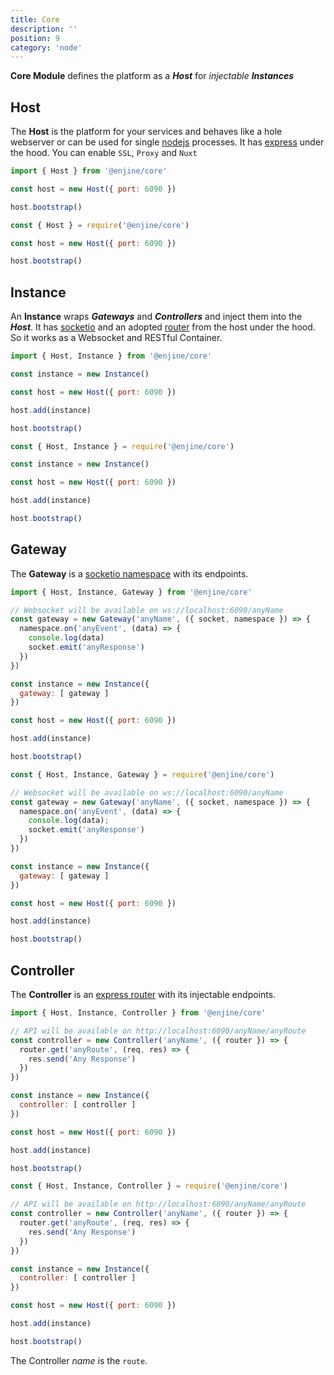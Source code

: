 ```yaml
---
title: Core
description: ''
position: 9
category: 'node'
---
```


**Core Module** defines the platform as a ***Host*** for *injectable* ***Instances***

## Host

The **Host** is the platform for your services and behaves like a hole webserver or can be used for single [nodejs](https://nodejs.org/en/) processes. It has [express](https://expressjs.com/) under the hood. You can enable
`SSL`, `Proxy` and `Nuxt`

<code-group>
  <code-block label="es6" active>

  ```js
  import { Host } from '@enjine/core'

  const host = new Host({ port: 6090 })

  host.bootstrap()
  ```

  </code-block>
  <code-block label="commonjs">

  ```js
  const { Host } = require('@enjine/core')

  const host = new Host({ port: 6090 })

  host.bootstrap()
  ```

  </code-block>
</code-group>

## Instance

An **Instance** wraps ***Gateways*** and ***Controllers*** and inject them into the ***Host***. It has [socketio](https://socket.io/) and an adopted [router](http://expressjs.com/en/api.html#router) from the host under the hood. So it works as a Websocket and RESTful Container.  

<code-group>
  <code-block label="es6" active>

  ```js
  import { Host, Instance } from '@enjine/core'

  const instance = new Instance()

  const host = new Host({ port: 6090 })

  host.add(instance)

  host.bootstrap()
  ```

  </code-block>
  <code-block label="commonjs">

  ```js
  const { Host, Instance } = require('@enjine/core')

  const instance = new Instance()

  const host = new Host({ port: 6090 })

  host.add(instance)

  host.bootstrap()
  ```

  </code-block>
</code-group>

## Gateway

The **Gateway** is a [socketio namespace](https://socket.io/docs/v4/server-api/#Namespace) with its endpoints.

<code-group>
  <code-block label="es6" active>

  ```js
  import { Host, Instance, Gateway } from '@enjine/core'

  // Websocket will be available on ws://localhost:6090/anyName
  const gateway = new Gateway('anyName', ({ socket, namespace }) => {
    namespace.on('anyEvent', (data) => {
      console.log(data)
      socket.emit('anyResponse')
    })
  })

  const instance = new Instance({
    gateway: [ gateway ]
  })

  const host = new Host({ port: 6090 })

  host.add(instance)

  host.bootstrap()
  ```

  </code-block>
  <code-block label="commonjs">

  ```js
  const { Host, Instance, Gateway } = require('@enjine/core')

  // Websocket will be available on ws://localhost:6090/anyName
  const gateway = new Gateway('anyName', ({ socket, namespace }) => {
    namespace.on('anyEvent', (data) => {
      console.log(data);
      socket.emit('anyResponse')
    })
  })

  const instance = new Instance({
    gateway: [ gateway ]
  })

  const host = new Host({ port: 6090 })

  host.add(instance)

  host.bootstrap()
  ```

  </code-block>
</code-group>

## Controller

The **Controller** is an [express router](http://expressjs.com/en/api.html#router) with its injectable endpoints.

<code-group>
  <code-block label="es6" active>

  ```js
  import { Host, Instance, Controller } from '@enjine/core'

  // API will be available on http://localhost:6090/anyName/anyRoute
  const controller = new Controller('anyName', ({ router }) => {
    router.get('anyRoute', (req, res) => {
      res.send('Any Response')
    })
  })

  const instance = new Instance({
    controller: [ controller ]
  })

  const host = new Host({ port: 6090 })

  host.add(instance)

  host.bootstrap()
  ```

  </code-block>
  <code-block label="commonjs">

  ```js
  const { Host, Instance, Controller } = require('@enjine/core')

  // API will be available on http://localhost:6090/anyName/anyRoute
  const controller = new Controller('anyName', ({ router }) => {
    router.get('anyRoute', (req, res) => {
      res.send('Any Response')
    })
  })

  const instance = new Instance({
    controller: [ controller ]
  })

  const host = new Host({ port: 6090 })

  host.add(instance)

  host.bootstrap()
  ```

  </code-block>
</code-group>

The Controller *name* is the `route`.
